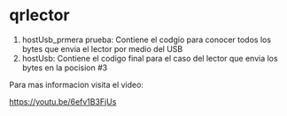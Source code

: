 # qrlector
1. hostUsb_prmera prueba: Contiene el codgio para conocer todos los bytes que envia el lector por medio del USB
2. hostUsb: Contiene el codigo final para el caso del lector que envia los bytes en la pocision #3

Para mas informacion visita el video:

https://youtu.be/6efv1B3FjUs
